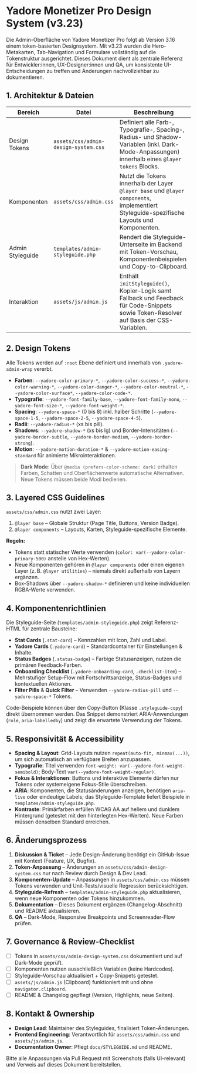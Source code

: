 # Yadore Monetizer Pro Design System (v3.23)

Die Admin-Oberfläche von Yadore Monetizer Pro folgt ab Version 3.16 einem token-basierten Designsystem. Mit v3.23 wurden die Hero-Metakarten, Tab-Navigation und Formulare vollständig auf die Tokenstruktur ausgerichtet. Dieses Dokument dient als zentrale Referenz für Entwickler:innen, UX-Designer:innen und QA, um konsistente UI-Entscheidungen zu treffen und Änderungen nachvollziehbar zu dokumentieren.

## 1. Architektur & Dateien

| Bereich | Datei | Beschreibung |
| --- | --- | --- |
| Design Tokens | `assets/css/admin-design-system.css` | Definiert alle Farb-, Typografie-, Spacing-, Radius- und Shadow-Variablen (inkl. Dark-Mode-Anpassungen) innerhalb eines `@layer tokens` Blocks. |
| Komponenten | `assets/css/admin.css` | Nutzt die Tokens innerhalb der Layer `@layer base` und `@layer components`, implementiert Styleguide-spezifische Layouts und Komponenten. |
| Admin Styleguide | `templates/admin-styleguide.php` | Rendert die Styleguide-Unterseite im Backend mit Token-Vorschau, Komponentenbeispielen und Copy-to-Clipboard. |
| Interaktion | `assets/js/admin.js` | Enthält `initStyleguide()`, Kopier-Logik samt Fallback und Feedback für Code-Snippets sowie Token-Resolver auf Basis der CSS-Variablen. |

## 2. Design Tokens

Alle Tokens werden auf `:root` Ebene definiert und innerhalb von `.yadore-admin-wrap` vererbt.

- **Farben**: `--yadore-color-primary-*`, `--yadore-color-success-*`, `--yadore-color-warning-*`, `--yadore-color-danger-*`, `--yadore-color-neutral-*`, `--yadore-color-surface*`, `--yadore-color-code-*`.
- **Typografie**: `--yadore-font-family-base`, `--yadore-font-family-mono`, `--yadore-font-size-*`, `--yadore-font-weight-*`.
- **Spacing**: `--yadore-space-*` (0 bis 8) inkl. halber Schritte (`--yadore-space-1-5`, `--yadore-space-2-5`, `--yadore-space-4-5`).
- **Radii**: `--yadore-radius-*` (xs bis pill).
- **Shadows**: `--yadore-shadow-*` (xs bis lg) und Border-Intensitäten (`--yadore-border-subtle`, `--yadore-border-medium`, `--yadore-border-strong`).
- **Motion**: `--yadore-motion-duration-*` & `--yadore-motion-easing-standard` für animierte Mikrointeraktionen.

> **Dark Mode**: Über `@media (prefers-color-scheme: dark)` erhalten Farben, Schatten und Oberflächenwerte automatische Alternativen. Neue Tokens müssen beide Modi bedienen.

## 3. Layered CSS Guidelines

`assets/css/admin.css` nutzt zwei Layer:

1. `@layer base` – Globale Struktur (Page Title, Buttons, Version Badge).
2. `@layer components` – Layouts, Karten, Styleguide-spezifische Elemente.

**Regeln:**
- Tokens statt statischer Werte verwenden (`color: var(--yadore-color-primary-500)` anstelle von Hex-Werten).
- Neue Komponenten gehören in `@layer components` oder einen eigenen Layer (z. B. `@layer utilities`) – niemals direkt außerhalb von Layern ergänzen.
- Box-Shadows über `--yadore-shadow-*` definieren und keine individuellen RGBA-Werte verwenden.

## 4. Komponentenrichtlinien

Die Styleguide-Seite (`templates/admin-styleguide.php`) zeigt Referenz-HTML für zentrale Bausteine:

- **Stat Cards** (`.stat-card`) – Kennzahlen mit Icon, Zahl und Label.
- **Yadore Cards** (`.yadore-card`) – Standardcontainer für Einstellungen & Inhalte.
- **Status Badges** (`.status-badge`) – Farbige Statusanzeigen, nutzen die primären Feedback-Farben.
- **Onboarding Checklist** (`.yadore-onboarding-card`, `.checklist-item`) – Mehrstufiger Setup-Flow mit Fortschrittsanzeige, Status-Badges und kontextuellen Aktionen.
- **Filter Pills** & **Quick Filter** – Verwenden `--yadore-radius-pill` und `--yadore-space-*` Tokens.

Code-Beispiele können über den Copy-Button (Klasse `.styleguide-copy`) direkt übernommen werden. Das Snippet demonstriert ARIA-Anwendungen (`role`, `aria-labelledby`) und zeigt die erwartete Verwendung der Tokens.

## 5. Responsivität & Accessibility

- **Spacing & Layout**: Grid-Layouts nutzen `repeat(auto-fit, minmax(...))`, um sich automatisch an verfügbare Breiten anzupassen.
- **Typografie**: Titel verwenden `font-weight: var(--yadore-font-weight-semibold)`; Body-Text `var(--yadore-font-weight-regular)`.
- **Fokus & Interaktionen**: Buttons und interaktive Elemente dürfen nur Tokens oder systemeigene Fokus-Stile überschreiben.
- **ARIA**: Komponenten, die Statusänderungen anzeigen, benötigen `aria-live` oder eindeutige Labels; das Styleguide-Template liefert Beispiele in `templates/admin-styleguide.php`.
- **Kontraste**: Primärfarben erfüllen WCAG AA auf hellem und dunklem Hintergrund (getestet mit den hinterlegten Hex-Werten). Neue Farben müssen denselben Standard erreichen.

## 6. Änderungsprozess

1. **Diskussion & Ticket** – Jede Design-Änderung benötigt ein GitHub-Issue mit Kontext (Feature, UX, Bugfix).
2. **Token-Anpassung** – Änderungen an `assets/css/admin-design-system.css` nur nach Review durch Design & Dev Lead.
3. **Komponenten-Update** – Anpassungen in `assets/css/admin.css` müssen Tokens verwenden und Unit-Tests/visuelle Regression berücksichtigen.
4. **Styleguide-Refresh** – `templates/admin-styleguide.php` aktualisieren, wenn neue Komponenten oder Tokens hinzukommen.
5. **Dokumentation** – Dieses Dokument ergänzen (Changelog-Abschnitt) und README aktualisieren.
6. **QA** – Dark-Mode, Responsive Breakpoints und Screenreader-Flow prüfen.

## 7. Governance & Review-Checklist

- [ ] Tokens in `assets/css/admin-design-system.css` dokumentiert und auf Dark-Mode geprüft.
- [ ] Komponenten nutzen ausschließlich Variablen (keine Hardcodes).
- [ ] Styleguide-Vorschau aktualisiert + Copy-Snippets getestet.
- [ ] `assets/js/admin.js` (Clipboard) funktioniert mit und ohne `navigator.clipboard`.
- [ ] README & Changelog gepflegt (Version, Highlights, neue Seiten).

## 8. Kontakt & Ownership

- **Design Lead**: Maintainer des Styleguides, finalisiert Token-Änderungen.
- **Frontend Engineering**: Verantwortlich für `assets/css/admin.css` und `assets/js/admin.js`.
- **Documentation Owner**: Pflegt `docs/STYLEGUIDE.md` und README.

Bitte alle Anpassungen via Pull Request mit Screenshots (falls UI-relevant) und Verweis auf dieses Dokument bereitstellen.
